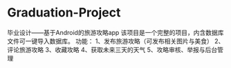 # Graduation-Project
毕业设计——基于Android的旅游攻略app
该项目是一个完整的项目，内含数据库文件可一键导入数据库。
功能：
1、发布旅游攻略（可发布相关图片与美食）
2、评论旅游攻略
3、收藏攻略
4、获取未来三天的天气
5、攻略审核、举报与后台管理
